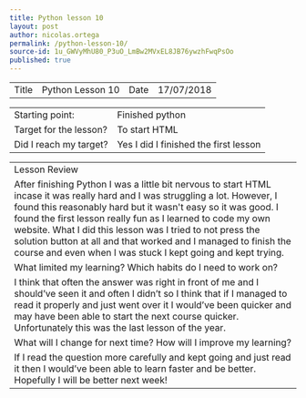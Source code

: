 ```yaml
---
title: Python lesson 10
layout: post
author: nicolas.ortega
permalink: /python-lesson-10/
source-id: 1u_GWVyMhU80_P3uO_LmBw2MVxEL8JB76ywzhFwqPsOo
published: true
---
```

<table>
  <tr>
    <td>Title</td>
    <td>Python
Lesson 10</td>
    <td>Date</td>
    <td>17/07/2018</td>
  </tr>
</table>


<table>
  <tr>
    <td>Starting point:</td>
    <td>Finished python</td>
  </tr>
  <tr>
    <td>Target for the lesson?</td>
    <td>To start HTML</td>
  </tr>
  <tr>
    <td>Did I reach my target? 
</td>
    <td>Yes I did I finished the first lesson</td>
  </tr>
</table>


<table>
  <tr>
    <td>Lesson Review</td>
  </tr>
  <tr>
    <td>After finishing Python I was a little bit nervous to start HTML incase it was really hard and I was struggling a lot. However, I found this reasonably hard but it wasn't easy so it was good. I found the first lesson really fun as I learned to code my own website. What I did this lesson was I tried to not press the solution button at all and that worked and I managed to finish the course and even when I was stuck I kept going and kept trying. </td>
  </tr>
  <tr>
    <td>What limited my learning? Which habits do I need to work on? </td>
  </tr>
  <tr>
    <td>I think that often the answer was right in front of me and I should’ve seen it and often I didn’t so I think that if I managed to read it properly and just went over it I would’ve been quicker and may have been able to start the next course quicker. Unfortunately this was the last lesson of the year.</td>
  </tr>
  <tr>
    <td>What will I change for next time? How will I improve my learning?</td>
  </tr>
  <tr>
    <td>If I read the question more carefully and kept going and just read it then I would’ve been able to learn faster and be better.
Hopefully I will be better next week!</td>
  </tr>
</table>


